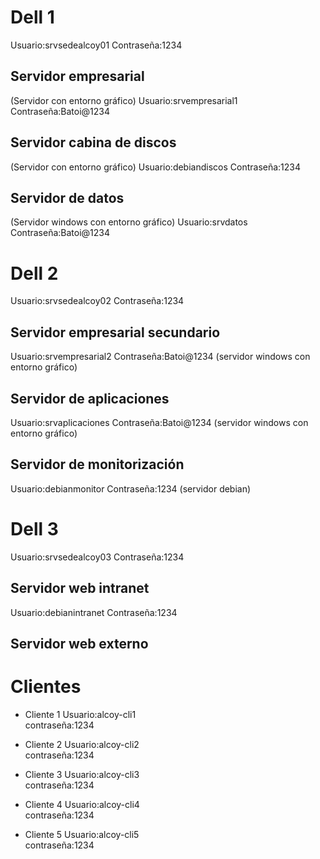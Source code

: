 # Dell 1
 Usuario:srvsedealcoy01
 Contraseña:1234
 
## Servidor empresarial
(Servidor con entorno gráfico)
Usuario:srvempresarial1
Contraseña:Batoi@1234

## Servidor cabina de discos
(Servidor con entorno gráfico)
Usuario:debiandiscos
Contraseña:1234

## Servidor de datos
(Servidor windows con entorno gráfico)
Usuario:srvdatos
Contraseña:Batoi@1234

# Dell 2
Usuario:srvsedealcoy02
Contraseña:1234

## Servidor empresarial secundario
Usuario:srvempresarial2
Contraseña:Batoi@1234
(servidor windows con entorno gráfico)

## Servidor de aplicaciones
Usuario:srvaplicaciones
Contraseña:Batoi@1234
(servidor windows con entorno gráfico)

## Servidor de monitorización
Usuario:debianmonitor
Contraseña:1234
(servidor debian)

# Dell 3

Usuario:srvsedealcoy03
Contraseña:1234

## Servidor web intranet

Usuario:debianintranet
Contraseña:1234

## Servidor web externo

# Clientes

+ Cliente 1
Usuario:alcoy-cli1  
contraseña:1234

+ Cliente 2
Usuario:alcoy-cli2  
contraseña:1234

+ Cliente 3
Usuario:alcoy-cli3  
contraseña:1234

+ Cliente 4
Usuario:alcoy-cli4  
contraseña:1234

+ Cliente 5
Usuario:alcoy-cli5  
contraseña:1234
